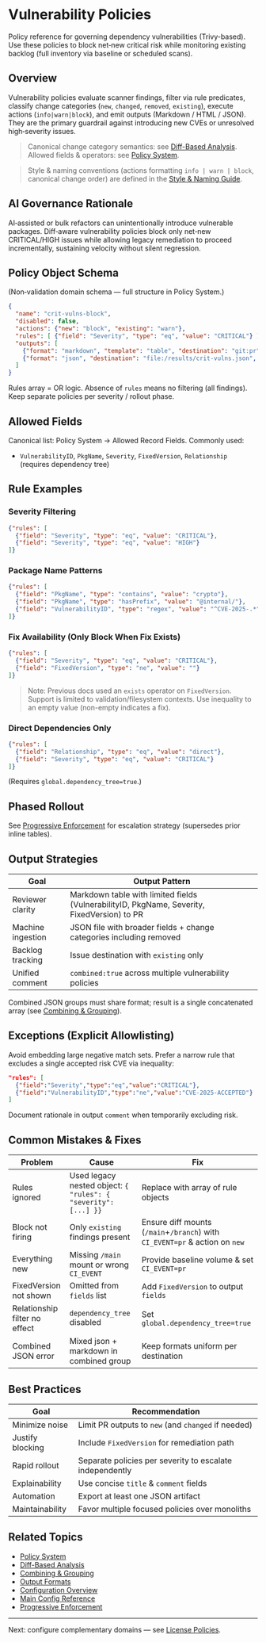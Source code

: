 # Vulnerability Policies

Policy reference for governing dependency vulnerabilities (Trivy-based). Use these policies to block net‑new critical risk while monitoring existing backlog (full inventory via baseline or scheduled scans).

## Overview
Vulnerability policies evaluate scanner findings, filter via rule predicates, classify change categories (`new`, `changed`, `removed`, `existing`), execute actions (`info|warn|block`), and emit outputs (Markdown / HTML / JSON). They are the primary guardrail against introducing new CVEs or unresolved high‑severity issues.

> Canonical change category semantics: see [Diff-Based Analysis](../concepts/diff-analysis.md). Allowed fields & operators: see [Policy System](../concepts/policy-system.md).

> Style & naming conventions (actions formatting `info | warn | block`, canonical change order) are defined in the [Style & Naming Guide](../configuration/style-naming-guide.md).

## AI Governance Rationale
AI‑assisted or bulk refactors can unintentionally introduce vulnerable packages. Diff‑aware vulnerability policies block only net‑new CRITICAL/HIGH issues while allowing legacy remediation to proceed incrementally, sustaining velocity without silent regression.

## Policy Object Schema
(Non‑validation domain schema — full structure in Policy System.)
```json
{
  "name": "crit-vulns-block",
  "disabled": false,
  "actions": {"new": "block", "existing": "warn"},
  "rules": [ {"field": "Severity", "type": "eq", "value": "CRITICAL"} ],
  "outputs": [
    {"format": "markdown", "template": "table", "destination": "git:pr", "fields": ["VulnerabilityID","PkgName","Severity","FixedVersion"], "changes": ["new"], "collapse": true},
    {"format": "json", "destination": "file:/results/crit-vulns.json", "changes": ["new","changed","removed"]}
  ]
}
```
Rules array = OR logic. Absence of `rules` means no filtering (all findings). Keep separate policies per severity / rollout phase.

## Allowed Fields
Canonical list: Policy System → Allowed Record Fields. Commonly used:
- `VulnerabilityID`, `PkgName`, `Severity`, `FixedVersion`, `Relationship` (requires dependency tree)

## Rule Examples
### Severity Filtering
```json
{"rules": [
  {"field": "Severity", "type": "eq", "value": "CRITICAL"},
  {"field": "Severity", "type": "eq", "value": "HIGH"}
]}
```
### Package Name Patterns
```json
{"rules": [
  {"field": "PkgName", "type": "contains", "value": "crypto"},
  {"field": "PkgName", "type": "hasPrefix", "value": "@internal/"},
  {"field": "VulnerabilityID", "type": "regex", "value": "^CVE-2025-.*"}
]}
```
### Fix Availability (Only Block When Fix Exists)
```json
{"rules": [
  {"field": "Severity", "type": "eq", "value": "CRITICAL"},
  {"field": "FixedVersion", "type": "ne", "value": ""}
]}
```
> Note: Previous docs used an `exists` operator on `FixedVersion`. Support is limited to validation/filesystem contexts. Use inequality to an empty value (non-empty indicates a fix).

### Direct Dependencies Only
```json
{"rules": [
  {"field": "Relationship", "type": "eq", "value": "direct"},
  {"field": "Severity", "type": "eq", "value": "CRITICAL"}
]}
```
(Requires `global.dependency_tree=true`.)

## Phased Rollout
See [Progressive Enforcement](../operations/progressive-enforcement.md) for escalation strategy (supersedes prior inline tables).

## Output Strategies
| Goal | Output Pattern |
|------|----------------|
| Reviewer clarity | Markdown table with limited fields (VulnerabilityID, PkgName, Severity, FixedVersion) to PR |
| Machine ingestion | JSON file with broader fields + change categories including removed |
| Backlog tracking | Issue destination with `existing` only |
| Unified comment | `combined:true` across multiple vulnerability policies |

Combined JSON groups must share format; result is a single concatenated array (see [Combining & Grouping](../output/combining-grouping.md)).

## Exceptions (Explicit Allowlisting)
Avoid embedding large negative match sets. Prefer a narrow rule that excludes a single accepted risk CVE via inequality:
```json
"rules": [
  {"field":"Severity","type":"eq","value":"CRITICAL"},
  {"field":"VulnerabilityID","type":"ne","value":"CVE-2025-ACCEPTED"}
]
```
Document rationale in output `comment` when temporarily excluding risk.

## Common Mistakes & Fixes
| Problem | Cause | Fix |
|---------|-------|-----|
| Rules ignored | Used legacy nested object: `{ "rules": { "severity": [...] }}` | Replace with array of rule objects |
| Block not firing | Only `existing` findings present | Ensure diff mounts (`/main`+`/branch`) with `CI_EVENT=pr` & action on `new` |
| Everything new | Missing `/main` mount or wrong `CI_EVENT` | Provide baseline volume & set `CI_EVENT=pr` |
| FixedVersion not shown | Omitted from `fields` list | Add `FixedVersion` to output `fields` |
| Relationship filter no effect | `dependency_tree` disabled | Set `global.dependency_tree=true` |
| Combined JSON error | Mixed json + markdown in combined group | Keep formats uniform per destination |

## Best Practices
| Goal | Recommendation |
|------|---------------|
| Minimize noise | Limit PR outputs to `new` (and `changed` if needed) |
| Justify blocking | Include `FixedVersion` for remediation path |
| Rapid rollout | Separate policies per severity to escalate independently |
| Explainability | Use concise `title` & `comment` fields |
| Automation | Export at least one JSON artifact |
| Maintainability | Favor multiple focused policies over monoliths |

## Related Topics
- [Policy System](../concepts/policy-system.md)
- [Diff-Based Analysis](../concepts/diff-analysis.md)
- [Combining & Grouping](../output/combining-grouping.md)
- [Output Formats](../output/formats.md)
- [Configuration Overview](../configuration/overview.md)
- [Main Config Reference](../configuration/main-config.md)
- [Progressive Enforcement](../operations/progressive-enforcement.md)

---
Next: configure complementary domains — see [License Policies](./license.md).
